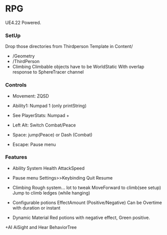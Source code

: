 # RPG
UE4.22 Powered.

### SetUp
Drop those directories from Thirdperson Template in Content/
+ /Geometry
+ /ThirdPerson
+ Climbing
Climbable objects have to be WorldStatic
With overlap response to SphereTracer channel

### Controls
+ Movement: ZQSD

+ Ability1: Numpad 1 (only printString)

+ See PlayerStats: Numpad +

+ Left Alt: Switch Combat/Peace

+ Space: jump(Peace) or Dash (Combat)

+ Escape: Pause menu

### Features
+ Ability System
Health
AttackSpeed

+ Pause menu
Settings>>Keybinding
Quit
Resume

+ Climbing
Rough system... lot to tweak
MoveForward to climb(see setup)
Jump to climb ledges (while hanging)

+ Configurable potions
EffectAmount (Positive/Negative)
Can be Overtime with duration or instant

+ Dynamic Material
Red potions with negative effect, Green positive.

+AI
AiSight and Hear
BehaviorTree
